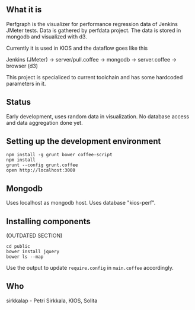 ## What it is

Perfgraph is the visualizer for performance regression data of Jenkins JMeter tests.
Data is gathered by perfdata project. The data is stored in mongodb and visualized with d3.

Currently it is used in KIOS and the dataflow goes like this

Jenkins (JMeter) -> server/pull.coffee -> mongodb -> server.coffee -> browser (d3)

This project is specialiced to current toolchain and has some hardcoded
parameters in it.

## Status

Early development, uses random data in visualization. No database access and data 
aggregation done yet.

## Setting up the development environment

```
npm install -g grunt bower coffee-script
npm install
grunt --config grunt.coffee
open http://localhost:3000
```

## Mongodb

Uses localhost as mongodb host. Uses database "kios-perf".

## Installing components
(OUTDATED SECTION)
```
cd public
bower install jquery
bower ls --map
```
Use the output to update `require.config` in `main.coffee` accordingly.

## Who

sirkkalap - Petri Sirkkala, KIOS, Solita
